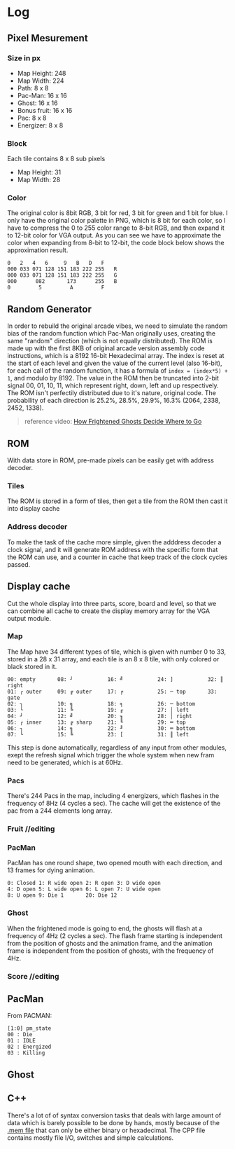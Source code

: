 # Log

## Pixel Mesurement
### Size in px
  - Map Height: 248
  - Map Width: 224
  - Path: 8 x 8
  - Pac-Man: 16 x 16
  - Ghost: 16 x 16
  - Bonus fruit: 16 x 16
  - Pac: 8 x 8
  - Energizer: 8 x 8

### Block
Each tile contains 8 x 8 sub pixels
  - Map Height: 31
  - Map Width: 28
### Color
The original color is 8bit RGB, 3 bit for red, 3 bit for green and 1 bit for blue. I only have the original color palette in PNG, which is 8 bit for each color, so I have to compress the 0 to 255 color range to 8-bit RGB, and then expand it to 12-bit color for VGA output. As you can see we have to approximate the color when expanding from 8-bit to 12-bit, the code block below shows the approximation result.
  ```
  0   2   4   6     9   B   D   F
  000 033 071 128 151 183 222 255   R
  000 033 071 128 151 183 222 255   G
  000      082       173      255   B
  0         5         A         F
  ```

## Random Generator
In order to rebuild the original arcade vibes, we need to simulate the random bias of the random function which Pac-Man originally uses, creating the same "random" direction (which is not equally distributed). The ROM is made up with the first 8KB of original arcade version assembly code instructions, which is a 8192 16-bit Hexadecimal array. The index is reset at the start of each level and given the value of the current level (also 16-bit), for each call of the random function, it has a formula of `index = (index*5) + 1`, and modulo by 8192. The value in the ROM then be truncated into 2-bit signal 00, 01, 10, 11, which represent right, down, left and up respectively. The ROM isn't perfectily distributed due to it's nature, original code. The probability of each direction is 25.2%, 28.5%, 29.9%, 16.3% (2064, 2338, 2452, 1338).
> reference video: [How Frightened Ghosts Decide Where to Go](https://www.youtube.com/watch?v=eFP0_rkjwlY)

## ROM
With data store in ROM, pre-made pixels can be easily get with address decoder.
### Tiles
The ROM is stored in a form of tiles, then get a tile from the ROM then cast it into display cache
### Address decoder
To make the task of the cache more simple, given the adddress decoder a clock signal, and it will generate ROM address with the specific form that the ROM can use, and a counter in cache that keep track of the clock cycles passed.

## Display cache
Cut the whole display into three parts, score, board and level, so that we can combine all cache to create the display memory array for the VGA output module.
### Map
The Map have 34 different types of tile, which is given with number 0 to 33, stored in a 28 x 31 array, and each tile is an 8 x 8 tile, with only colored or black stored in it.
```
00: empty       08: ┘           16: ╝           24: ]           32: ║ right 
01: ┌ outer     09: ╔ outer     17: ╒           25: ─ top       33: gate
02: ┐           10: ╗           18: ╕           26: ─ bottom    
03: └           11: ╚           19: ╓           27: │ left      
04: ┘           12: ╝           20: ╖           28: │ right     
05: ┌ inner     13: ╔ sharp     21: ╙           29: ═ top       
06: ┐           14: ╗           22: ╜           30: ═ bottom
07: └           15: ╚           23: [           31: ║ left
```
This step is done automatically, regardless of any input from other modules, exept the refresh signal which trigger the whole system when new fram need to be generated, which is at 60Hz.
### Pacs
There's 244 Pacs in the map, including 4 energizers, which flashes in the frequency of 8Hz (4 cycles a sec). The cache will get the existence of the pac from a 244 elements long array.
### Fruit //editing
### PacMan
PacMan has one round shape, two opened mouth with each direction, and 13 frames for dying animation.
```
0: Closed 1: R wide open 2: R open 3: D wide open
4: D open 5: L wide open 6: L open 7: U wide open
8: U open 9: Die 1       20: Die 12
```
### Ghost
When the frightened mode is going to end, the ghosts will flash at a frequency of 4Hz (2 cycles a sec). The flash frame starting is independent from the position of ghosts and the animation frame, and the animation frame is independent from the position of ghosts, with the frequency of 4Hz.
### Score //editing

## PacMan
From PACMAN: 
```
[1:0] pm_state
00 : Die
01 : IDLE
02 : Energized
03 : Killing
```

## Ghost


## C++
There's a lot of of syntax conversion tasks that deals with large amount of data which is barely possible to be done by hands, mostly because of the [.mem file](https://docs.amd.com/r/en-US/ug901-vivado-synthesis/Specifying-RAM-Initial-Contents-in-an-External-Data-File) that can only be either binary or hexadecimal. The CPP file contains mostly file I/O, switches and simple calculations.
